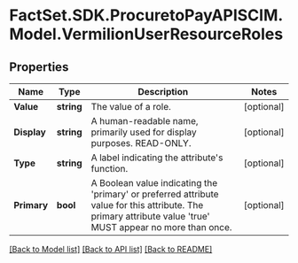 # FactSet.SDK.ProcuretoPayAPISCIM.Model.VermilionUserResourceRoles

## Properties

Name | Type | Description | Notes
------------ | ------------- | ------------- | -------------
**Value** | **string** | The value of a role. | [optional] 
**Display** | **string** | A human-readable name, primarily used for display purposes. READ-ONLY. | [optional] 
**Type** | **string** | A label indicating the attribute&#39;s function. | [optional] 
**Primary** | **bool** | A Boolean value indicating the &#39;primary&#39; or preferred attribute value for this attribute.  The primary attribute value &#39;true&#39; MUST appear no more than once. | [optional] 

[[Back to Model list]](../README.md#documentation-for-models) [[Back to API list]](../README.md#documentation-for-api-endpoints) [[Back to README]](../README.md)

